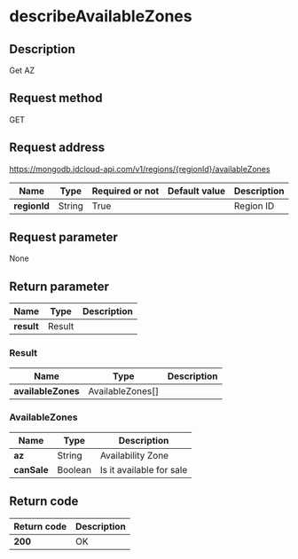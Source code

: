 # describeAvailableZones


## Description
Get AZ

## Request method
GET

## Request address
https://mongodb.jdcloud-api.com/v1/regions/{regionId}/availableZones

|Name|Type|Required or not|Default value|Description|
|---|---|---|---|---|
|**regionId**|String|True||Region ID|

## Request parameter
None


## Return parameter
|Name|Type|Description|
|---|---|---|
|**result**|Result||


### <a name="Result">Result</a>
|Name|Type|Description|
|---|---|---|
|**availableZones**|AvailableZones[]||
### <a name="AvailableZones">AvailableZones</a>
|Name|Type|Description|
|---|---|---|
|**az**|String|Availability Zone|
|**canSale**|Boolean|Is it available for sale|

## Return code
|Return code|Description|
|---|---|
|**200**|OK|
